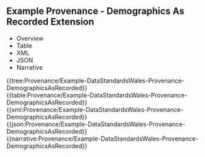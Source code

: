 <div class="warning"><span class="ClinicalWarn"></span></div>

## Example Provenance - Demographics As Recorded Extension

<div class="tab-wrap">
  <ul class="tab-head">
    <li class="tablink" onclick="openCity(this,'tabtree')" data-target="tabtree">
      Overview
    </li>
    <li class="tablink" onclick="openCity(this,'tabtable')" data-target="tabtable">
      Table
    </li>
    <li class="tablink tab-active" onclick="openCity(this,'tabxml')" data-target="tabxml">
      XML
    </li>    
    <li class="tablink" onclick="openCity(this,'tabjson')" data-target="tabjson">
      JSON
    </li>    
    <li class="tablink" onclick="openCity(this,'tabnarrative')" data-target="tabnarrative">
      Narrative
    </li>
  </ul>
  <div class="tab-main">
    <div id="tabtree" class="tabcontent">
      {{tree:Provenance/Example-DataStandardsWales-Provenance-DemographicsAsRecorded}}
    </div>
    <div id="tabtable" class="tabcontent">
      {{table:Provenance/Example-DataStandardsWales-Provenance-DemographicsAsRecorded}}
    </div>       
    <div id="tabxml" class="tabcontent active">      
      {{xml:Provenance/Example-DataStandardsWales-Provenance-DemographicsAsRecorded}}
    </div>
    <div id="tabjson" class="tabcontent">
      {{json:Provenance/Example-DataStandardsWales-Provenance-DemographicsAsRecorded}}
    </div>       
    <div id="tabnarrative" class="tabcontent">
      {{narrative:Provenance/Example-DataStandardsWales-Provenance-DemographicsAsRecorded}}
    </div>  
  </div>
</div>